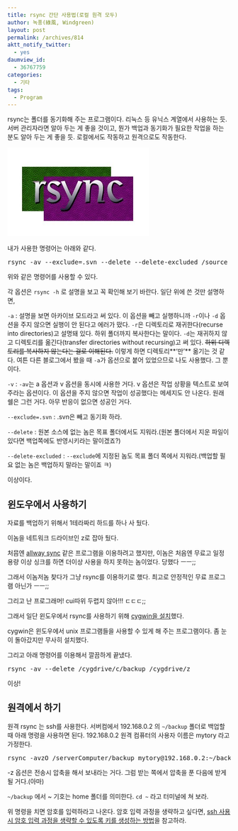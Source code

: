```yaml
---
title: rsync 간단 사용법(로컬 원격 모두)
author: 녹풍(綠風, Windgreen)
layout: post
permalink: /archives/814
aktt_notify_twitter:
  - yes
daumview_id:
  - 36767759
categories:
  - 기타
tags:
  - Program
---
```

rsync는 폴더를 동기화해 주는 프로그램이다. 리눅스 등 유닉스 계열에서 사용하는 듯. 서버 관리자라면 알아 두는 게 좋을 것이고, 뭔가 백업과 동기화가 필요한 작업을 하는 분도 알아 두는 게 좋을 듯. 로컬에서도 작동하고 원격으로도 작동한다.

<img class="aligncenter" src="/uploads/legacy/old-images/1/cfile30.uf.1945374E4D4BC96E31B91C.jpg" alt="" width="320" height="200" />

내가 사용한 명령어는 아래와 같다.

<pre class="brush:plain">rsync -av --exclude=.svn --delete --delete-excluded /source /destination</pre>

위와 같은 명령어를 사용할 수 있다.

각 옵션은 `rsync -h` 로 설명을 보고 꼭 확인해 보기 바란다. 일단 위에 쓴 것만 설명하면,

`-a` : 설명을 보면 아카이브 모드라고 써 있다. 이 옵션을 빼고 실행하니까 `-r`이나 `-d` 옵션을 주지 않으면 실행이 안 된다고 에러가 떴다. `-r`은 디렉토리로 재귀한다(recurse into directories)고 설명돼 있다. 하위 폴더까지 복사한다는 말이다. `-d`는 재귀하지 않고 디렉토리를 옮긴다(transfer directories without recursing)고 써 있다. <del>하위 디렉토리를 복사하지 않는다는 걸로 이해된다.</del> 이렇게 하면 디렉토리**&#8216;만&#8217;** 옮기는 것 같다. 여튼 다른 블로그에서 봤을 때 `-a`가 옵션으로 붙어 있었으므로 나도 사용했다. 그 뿐이다.

`-v` : `-av`는 a 옵션과 v 옵션을 동시에 사용한 거다. v 옵션은 작업 상황을 텍스트로 보여주라는 옵션이다. 이 옵션을 주지 않으면 작업이 성공했다는 메세지도 안 나온다. 원래 쉘은 그런 거다. 아무 반응이 없으면 성공인 거다.

`--exclude=.svn` : .svn은 빼고 동기화 하라.

`--delete` : 원본 소스에 없는 놈은 목표 폴더에서도 지워라.(원본 폴더에서 지운 파일이 있다면 백업쪽에도 반영시키라는 말이겠죠?)

`--delete-excluded` : `--exclude`에 지정된 놈도 목표 폴더 쪽에서 지워라.(백업할 필요 없는 놈은 백업하지 말라는 말이죠 ㅋ)

이상이다.

## 윈도우에서 사용하기

자료를 백업하기 위해서 1테라짜리 하드를 하나 사 뒀다.

이놈을 네트워크 드라이브인 z로 잡아 뒀다.

처믐엔 <a href="http://allwaysync.com/" target="_blank">allway sync</a> 같은 프로그램을 이용하려고 했지만, 이놈은 처음엔 무료고 일정 용량 이상 싱크를 하면 더이상 사용을 하지 못하는 놈이었다. 당했다 ㅡㅡ;;

그래서 이놈저놈 찾다가 그냥 rsync를 이용하기로 했다. 최고로 안정적인 무료 프로그램 아닌가 ㅡㅡ;;

그리고 난 프로그래머! cui따위 두렵지 않아!!! ㄷㄷㄷ;;

그래서 일단 윈도우에서 rsync를 사용하기 위해 <a href="http://blog.bagesoft.com/864" target="_blank">cygwin을 설치</a>했다.

cygwin은 윈도우에서 unix 프로그램들을 사용할 수 있게 해 주는 프로그램이다. 좀 눈이 돌아갔지만 무사히 설치했다.

그리고 아래 명령어를 이용해서 깔끔하게 끝냈다.

<pre class="brush:shell">rsync -av --delete /cygdrive/c/backup /cygdrive/z</pre>

이상!

## 원격에서 하기

원격 rsync 는 ssh를 사용한다. 서버컴에서 192.168.0.2 의 `~/backup` 폴더로 백업할 때 아래 명령을 사용하면 된다. 192.168.0.2 원격 컴퓨터의 사용자 이름은 mytory 라고 가정한다.

<pre>rsync -avzO /serverComputer/backup mytory@192.168.0.2:~/backup</pre>

-z 옵션은 전송시 압축을 해서 보내라는 거다. 그럼 받는 쪽에서 압축을 푼 다음에 받게 될 거다.(아마)

`~/backup` 에서 ~ 기호는 home 폴더를 의미한다. `cd ~` 라고 터미널에 쳐 보라.

위 명령을 치면 암호를 입력하라고 나온다. 암호 입력 과정을 생략하고 싶다면, [ssh 사용시 암호 입력 과정을 생략할 수 있도록 키를 생성하는 방법][1]을 참고하라.

 [1]: http://mytory.net/archives/1144 "ssh를 이용한 파일 복사 scp – 암호 없이 복사하는 방법도."